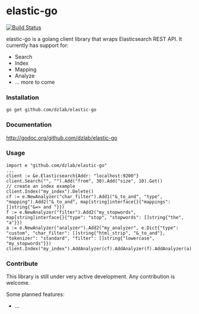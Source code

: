 elastic-go
==============
[![Build Status](https://travis-ci.org/dzlab/elastic-go.png)](https://travis-ci.org/dzlab/elastic-go)

elastic-go is a golang client library that wraps Elasticsearch REST API. It currently has support for:
* Search
* Index
* Mapping
* Analyze
* ... more to come

### Installation
```go get github.com/dzlab/elastic-go```

### Documentation
http://godoc.org/github.com/dzlab/elastic-go

### Usage
```
import e "github.com/dzlab/elastic-go"
...
client := &e.Elasticsearch{Addr: "localhost:9200"}
client.Search("", "").Add("from", 30).Add("size", 10).Get()
// create an index example
client.Index("my_index").Delete()
cf := e.NewAnalyzer("char_filter").Add1("&_to_and", "type", "mapping").Add2("&_to_and", map[string]interface{}{"mappings": []string{"&=> and "}})
f := e.NewAnalyzer("filter").Add2("my_stopwords", map[string]interface{}{"type": "stop", "stopwords": []string{"the", "a"}})
a := e.NewAnalyzer("analyzer").Add2("my_analyzer", e.Dict{"type": "custom", "char_filter": []string{"html_strip", "&_to_and"}, "tokenizer": "standard", "filter": []string{"lowercase", "my_stopwords"}})
client.Index("my_index").AddAnalyzer(cf).AddAnalyzer(f).AddAnalyzer(a).Put()
```

### Contribute
This library is still under very active development. Any contribution is welcome.

Some planned features:

* ...
